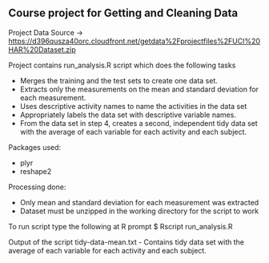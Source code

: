 ## Course project for Getting and Cleaning Data

Project Data Source -> https://d396qusza40orc.cloudfront.net/getdata%2Fprojectfiles%2FUCI%20HAR%20Dataset.zip

Project contains run_analysis.R script which does the following tasks
* Merges the training and the test sets to create one data set.
* Extracts only the measurements on the mean and standard deviation for each measurement. 
* Uses descriptive activity names to name the activities in the data set
* Appropriately labels the data set with descriptive variable names. 
* From the data set in step 4, creates a second, independent tidy data set with the average of each variable for each   activity and each subject.

Packages used:
* plyr
* reshape2

Processing done:
* Only mean and standard deviation for each measurement was extracted
* Dataset must be unzipped in the working directory for the script to work

To run script type the following at R prompt
$ Rscript run_analysis.R

Output of the script
tidy-data-mean.txt - Contains tidy data set with the average of each variable for each   activity and each subject.
